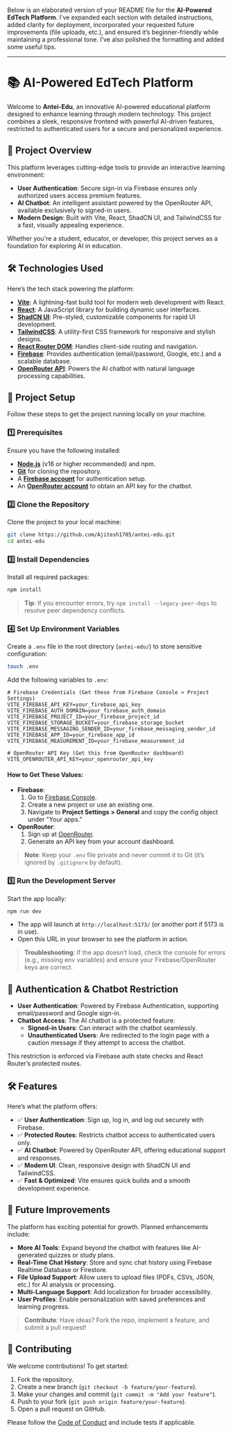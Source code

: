 Below is an elaborated version of your README file for the **AI-Powered EdTech Platform**. I’ve expanded each section with detailed instructions, added clarity for deployment, incorporated your requested future improvements (file uploads, etc.), and ensured it’s beginner-friendly while maintaining a professional tone. I’ve also polished the formatting and added some useful tips.

---

# 📚 AI-Powered EdTech Platform

Welcome to **Antei-Edu**, an innovative AI-powered educational platform designed to enhance learning through modern technology. This project combines a sleek, responsive frontend with powerful AI-driven features, restricted to authenticated users for a secure and personalized experience.

## 🚀 Project Overview
This platform leverages cutting-edge tools to provide an interactive learning environment:
- **User Authentication**: Secure sign-in via Firebase ensures only authorized users access premium features.
- **AI Chatbot**: An intelligent assistant powered by the OpenRouter API, available exclusively to signed-in users.
- **Modern Design**: Built with Vite, React, ShadCN UI, and TailwindCSS for a fast, visually appealing experience.

Whether you're a student, educator, or developer, this project serves as a foundation for exploring AI in education.

## 🛠️ Technologies Used
Here’s the tech stack powering the platform:
- **[Vite](https://vitejs.dev/)**: A lightning-fast build tool for modern web development with React.
- **[React](https://reactjs.org/)**: A JavaScript library for building dynamic user interfaces.
- **[ShadCN UI](https://ui.shadcn.com/)**: Pre-styled, customizable components for rapid UI development.
- **[TailwindCSS](https://tailwindcss.com/)**: A utility-first CSS framework for responsive and stylish designs.
- **[React Router DOM](https://reactrouter.com/)**: Handles client-side routing and navigation.
- **[Firebase](https://firebase.google.com/)**: Provides authentication (email/password, Google, etc.) and a scalable database.
- **[OpenRouter API](https://openrouter.ai/)**: Powers the AI chatbot with natural language processing capabilities.

## 📂 Project Setup
Follow these steps to get the project running locally on your machine.

### 1️⃣ Prerequisites
Ensure you have the following installed:
- **[Node.js](https://nodejs.org/)** (v16 or higher recommended) and npm.
- **[Git](https://git-scm.com/)** for cloning the repository.
- A **[Firebase account](https://console.firebase.google.com/)** for authentication setup.
- An **[OpenRouter account](https://openrouter.ai/)** to obtain an API key for the chatbot.

### 2️⃣ Clone the Repository
Clone the project to your local machine:
```sh
git clone https://github.com/Ajitesh1705/antei-edu.git
cd antei-edu
```

### 3️⃣ Install Dependencies
Install all required packages:
```sh
npm install
```
> **Tip**: If you encounter errors, try `npm install --legacy-peer-deps` to resolve peer dependency conflicts.

### 4️⃣ Set Up Environment Variables
Create a `.env` file in the root directory (`antei-edu/`) to store sensitive configuration:
```sh
touch .env
```

Add the following variables to `.env`:
```
# Firebase Credentials (Get these from Firebase Console > Project Settings)
VITE_FIREBASE_API_KEY=your_firebase_api_key
VITE_FIREBASE_AUTH_DOMAIN=your_firebase_auth_domain
VITE_FIREBASE_PROJECT_ID=your_firebase_project_id
VITE_FIREBASE_STORAGE_BUCKET=your_firebase_storage_bucket
VITE_FIREBASE_MESSAGING_SENDER_ID=your_firebase_messaging_sender_id
VITE_FIREBASE_APP_ID=your_firebase_app_id
VITE_FIREBASE_MEASUREMENT_ID=your_firebase_measurement_id

# OpenRouter API Key (Get this from OpenRouter dashboard)
VITE_OPENROUTER_API_KEY=your_openrouter_api_key
```

#### How to Get These Values:
- **Firebase**: 
  1. Go to [Firebase Console](https://console.firebase.google.com/).
  2. Create a new project or use an existing one.
  3. Navigate to **Project Settings > General** and copy the config object under "Your apps."
- **OpenRouter**: 
  1. Sign up at [OpenRouter](https://openrouter.ai/).
  2. Generate an API key from your account dashboard.

> **Note**: Keep your `.env` file private and never commit it to Git (it’s ignored by `.gitignore` by default).

### 5️⃣ Run the Development Server
Start the app locally:
```sh
npm run dev
```
- The app will launch at `http://localhost:5173/` (or another port if 5173 is in use).
- Open this URL in your browser to see the platform in action.

> **Troubleshooting**: If the app doesn’t load, check the console for errors (e.g., missing env variables) and ensure your Firebase/OpenRouter keys are correct.

## 🔐 Authentication & Chatbot Restriction
- **User Authentication**: Powered by Firebase Authentication, supporting email/password and Google sign-in.
- **Chatbot Access**: The AI chatbot is a protected feature:
  - **Signed-in Users**: Can interact with the chatbot seamlessly.
  - **Unauthenticated Users**: Are redirected to the login page with a caution message if they attempt to access the chatbot.

This restriction is enforced via Firebase auth state checks and React Router’s protected routes.


## 🛠️ Features
Here’s what the platform offers:
- ✅ **User Authentication**: Sign up, log in, and log out securely with Firebase.
- ✅ **Protected Routes**: Restricts chatbot access to authenticated users only.
- ✅ **AI Chatbot**: Powered by OpenRouter API, offering educational support and responses.
- ✅ **Modern UI**: Clean, responsive design with ShadCN UI and TailwindCSS.
- ✅ **Fast & Optimized**: Vite ensures quick builds and a smooth development experience.

## 📌 Future Improvements
The platform has exciting potential for growth. Planned enhancements include:
- **More AI Tools**: Expand beyond the chatbot with features like AI-generated quizzes or study plans.
- **Real-Time Chat History**: Store and sync chat history using Firebase Realtime Database or Firestore.
- **File Upload Support**: Allow users to upload files (PDFs, CSVs, JSON, etc.) for AI analysis or processing.
- **Multi-Language Support**: Add localization for broader accessibility.
- **User Profiles**: Enable personalization with saved preferences and learning progress.

> **Contribute**: Have ideas? Fork the repo, implement a feature, and submit a pull request!

## 🤝 Contributing
We welcome contributions! To get started:
1. Fork the repository.
2. Create a new branch (`git checkout -b feature/your-feature`).
3. Make your changes and commit (`git commit -m "Add your feature"`).
4. Push to your fork (`git push origin feature/your-feature`).
5. Open a pull request on GitHub.

Please follow the [Code of Conduct](CODE_OF_CONDUCT.md) and include tests if applicable.
